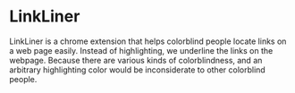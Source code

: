 # LinkLiner

LinkLiner is a chrome extension that helps colorblind people locate links on a
web page easily. Instead of highlighting, we underline the links on the webpage.
Because there are various kinds of colorblindness, and an arbitrary highlighting
color would be inconsiderate to other colorblind people.
